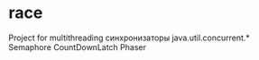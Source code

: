 # race
Project for multithreading
синхронизаторы java.util.concurrent.*
Semaphore
CountDownLatch
Phaser
